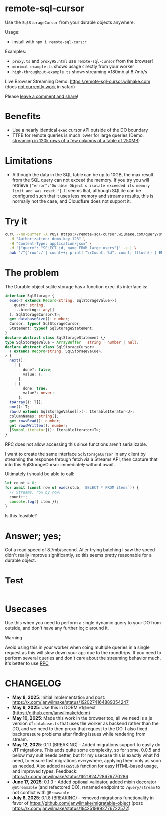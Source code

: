 # remote-sql-cursor

Use the `SqlStorageCursor` from your durable objects anywhere.

Usage:

- install with `npm i remote-sql-cursor`

Examples:

- `proxy.ts` and `proxy95.html` use `remote-sql-cursor` from the browser!
- `minimal-example.ts` shows usage directly from your worker
- `high-throughput-example.ts` shows streaming ±180mb at 8.7mb/s

Live Browser Streaming Demo: https://remote-sql-cursor.wilmake.com (does [not currently work](https://github.com/GoogleChrome/workbox/issues/1732) in safari)

Please [leave a comment and share](https://x.com/janwilmake/status/1921158321983082787)!

# Benefits

- Use a nearly identical `exec` cursor API outside of the DO boundary
- TTFB for remote queries is much lower for large queries (Demo: [streaming in 120k rows of a few columns of a table of 250MB](120krows.mov))

# Limitations

- Although the data in the SQL table can be up to 10GB, the max result from the SQL query can not exceed the memory. If you try you will retrieve `{"error":"Durable Object's isolate exceeded its memory limit and was reset."}`. It seems that, although SQLite can be configured such that it uses less memory and streams results, this is normally not the case, and Cloudflare does not support it.

# Try it

```sh
curl --no-buffer -X POST https://remote-sql-cursor.wilmake.com/query/stream \
  -H "Authorization: demo-key-123" \
  -H "Content-Type: application/json" \
  -d '{"query": "SELECT id, name FROM large_users"}' -s | \
  awk '/^{"row":/ { count++; printf "\rCount: %d", count; fflush() } END { print "" }'
```

# The problem

The Durable object sqlite storage has a function exec. its interface is:

```ts
interface SqlStorage {
  exec<T extends Record<string, SqlStorageValue>>(
    query: string,
    ...bindings: any[]
  ): SqlStorageCursor<T>;
  get databaseSize(): number;
  Cursor: typeof SqlStorageCursor;
  Statement: typeof SqlStorageStatement;
}
declare abstract class SqlStorageStatement {}
type SqlStorageValue = ArrayBuffer | string | number | null;
declare abstract class SqlStorageCursor<
  T extends Record<string, SqlStorageValue>,
> {
  next():
    | {
        done?: false;
        value: T;
      }
    | {
        done: true;
        value?: never;
      };
  toArray(): T[];
  one(): T;
  raw<U extends SqlStorageValue[]>(): IterableIterator<U>;
  columnNames: string[];
  get rowsRead(): number;
  get rowsWritten(): number;
  [Symbol.iterator](): IterableIterator<T>;
}
```

RPC does not allow accessing this since functions aren't serializable.

I want to create the same interface `SqlStorageCursor` in any client by streaming the response through fetch via a Streams API, then capture that into this SqlStorageCursor immediately without await.

Ultimately i should be able to call:

```ts
let count = 0;
for await (const row of exec(stub, `SELECT * FROM items`)) {
  // Streams, row by row!
  count++;
  console.log({ item });
}
```

Is this feasible?

# Answer; yes;

Got a read speed of 8.7mb/second. After trying batching I saw the speed didn't really improve significantly, so this seems pretty reasonable for a durable object.

# Test

```

```

# Usecases

Use this when you need to perform a single dynamic query to your DO from outside, and don't have any further logic around it.

> [!WARNING]
> Avoid using this in your worker when doing multiple queries in a single request as this will slow down your app due to the roundtrips. If you need to perform several queries and don't care about the streaming behavior much, it's better to use [RPC](https://developers.cloudflare.com/durable-objects/best-practices/create-durable-object-stubs-and-send-requests/)

# CHANGELOG

- **May 8, 2025**: Initial implementation and post: https://x.com/janwilmake/status/1920274164889354247
- **May 9, 2025**: Use this in DORM v1@next (https://github.com/janwilmake/dorm)
- **May 10, 2025**: Made this work in the browser too, all we need is a js version of `database.ts` that uses the worker as backend rather than the DO, and we need to then proxy that request to the DO. I also fixed backpressure problems after finding issues while rendering from stream.
- **May 12, 2025**: 0.1.1 (BREAKING) - Added migrations support to easily do JIT migrations. This adds quite some complexity, so for some, 0.0.5 and below may suit needs better, but for my usecase this is exactly what I'd need, to ensure fast migrations everywhere, applying them only as soon as needed. Also added `makeStub` function for easy HTML-based usage, and improved types. Feedback: https://x.com/janwilmake/status/1921824728676770286
- **June 17, 2025**: 0.1.3 - Added optional validator, added mixin decorator `@Streamable` (and refactored DO), renamed endpoint to `/query/stream` to not conflict with `@Browsable`
- **July 8, 2025**: 0.1.8 (BREAKING) - removed migrations functionality in favor of https://github.com/janwilmake/migratable-object (post: https://x.com/janwilmake/status/1942519892776722572)
